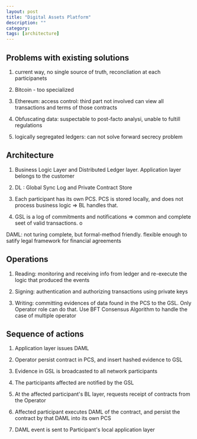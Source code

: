 ```yaml
---
layout: post
title: "Digital Assets Platform"
description: ""
category: 
tags: [architecture]
---
```


Problems with existing solutions
---------
1. current way, no single source of truth, reconcliation at each participanets

2. Bitcoin - too specialized

3. Ethereum: access control: third part not involved can view all transactions and terms of those contracts

4. Obfuscating data: suspectable to post-facto analysi, unable to fultill regulations

5. logically segregated ledgers: can not solve forward secrecy problem


Architecture
----------
1. Business Logic Layer and Distributed Ledger layer. Application layer belongs to the customer

2. DL : Global Sync Log and Private Contract Store 

3. Each participant has its own PCS. PCS is stored locally, and does not process business logic => BL handles that.

4. GSL is a log of commitments and notifications => common and complete seet of valid transactions. o

DAML: not turing complete, but formal-method friendly. flexible enough to satify legal framework for financial agreements


Operations
----------
1. Reading: monitoring and receiving info from ledger and re-execute the logic that produced the events

2. Signing: authentication and authorizing transactions using private keys

3. Writing: committing evidences of data found in the PCS to the GSL. Only Operator role can do that. Use BFT Consensus Algorithm to handle the case of multiple operator


Sequence of actions
----------
1. Application layer issues DAML 

2. Operator persist contract in PCS, and insert hashed evidence to GSL

3. Evidence in GSL is broadcasted to all network participants

4. The participants affected are notified by the GSL

5. At the affected participant's BL layer, requests receipt of contracts from the Operator

6. Affected participant executes DAML of the contract, and persist the contract by that DAML into its own PCS

7. DAML event is sent to Participant's local application layer
